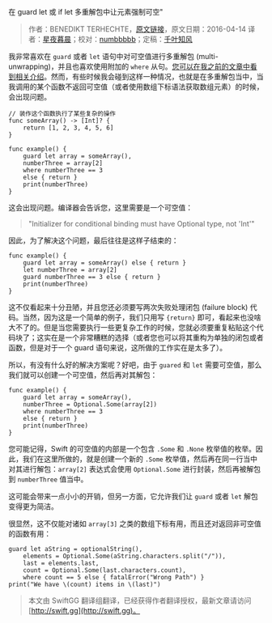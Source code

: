 在 guard let 或 if let 多重解包中让元素强制可空"

> 作者：BENEDIKT TERHECHTE，[原文链接](http://appventure.me/2016/04/14/force-optionals-in-guard-or-let-optional-binding/#fn.1)，原文日期：2016-04-14
> 译者：[星夜暮晨](http://www.jianshu.com/users/ef1058d2d851)；校对：[numbbbbb](http://numbbbbb.com/)；定稿：[千叶知风](http://weibo.com/xiaoxxiao)
  









我非常喜欢在 `guard`  或者 `let` 语句中对可空值进行多重解包 (multi-unwrapping)，并且也喜欢使用附加的 `where` 从句。[您可以在我之前的文章中看到相关介绍](https://appventure.me/2016/03/29/three-tips-for-clean-swift-code/)。然而，有些时候我会碰到这样一种情况，也就是在多重解包当中，当我调用的某个函数不返回可空值（或者使用数组下标语法获取数组元素）的时候，会出现问题。



    
    // 装作这个函数执行了某些复杂的操作
    func someArray() -> [Int]? {
        return [1, 2, 3, 4, 5, 6]
    }
    
    func example() {
        guard let array = someArray(),
    	numberThree = array[2]
    	where numberThree == 3
    	else { return }
        print(numberThree)
    }

这会出现问题。编译器会告诉您，这里需要是一个可空值：

> "Initializer for conditional binding must have Optional type, not 'Int'" 

因此，为了解决这个问题，最后往往是这样子结束的：

    
    func example() {
        guard let array = someArray() else { return }
        let numberThree = array[2]
        guard numberThree == 3 else { return }
        print(numberThree)
    }

这不仅看起来十分丑陋，并且您还必须要写两次失败处理闭包 (failure block) 代码。当然，因为这是一个简单的例子，我们只用写 `{return}` 即可，看起来也没啥大不了的。但是当您需要执行一些更复杂工作的时候，您就必须要重复粘贴这个代码块了；这实在是一个非常糟糕的选择（或者您也可以将其重构为单独的闭包或者函数，但是对于一个 guard 语句来说，这所做的工作实在是太多了）。

所以，有没有什么好的解决方案呢？好吧，由于 `guared` 和 `let` 需要可空值，那么我们就可以创建一个可空值，然后再对其解包：

    
    func example() {
        guard let array = someArray(),
    	numberThree = Optional.Some(array[2])
    	where numberThree == 3
    	else { return }
        print(numberThree)
    }

您可能记得，Swift 的可空值的内部是一个包含 `.Some` 和 `.None` 枚举值的枚举。因此，我们在这里所做的，就是创建一个新的 `.Some` 枚举值，然后再在同一行当中对其进行解包：`array[2]` 表达式会使用 `Optional.Some` 进行封装，然后再被解包到 `numberThree` 值当中。

这可能会带来一点小小的开销，但另一方面，它允许我们让 `guard` 或者 `let` 解包变得更为简洁。

很显然，这不仅能对诸如 `array[3]`  之类的数组下标有用，而且还对返回非可空值的函数有用：

    
    guard let aString = optionalString(),
        elements = Optional.Some(aString.characters.split("/")),
        last = elements.last,
        count = Optional.Some(last.characters.count),
        where count == 5 else { fatalError("Wrong Path") }
    print("We have \(count) items in \(last)")
> 本文由 SwiftGG 翻译组翻译，已经获得作者翻译授权，最新文章请访问 [http://swift.gg](http://swift.gg)。